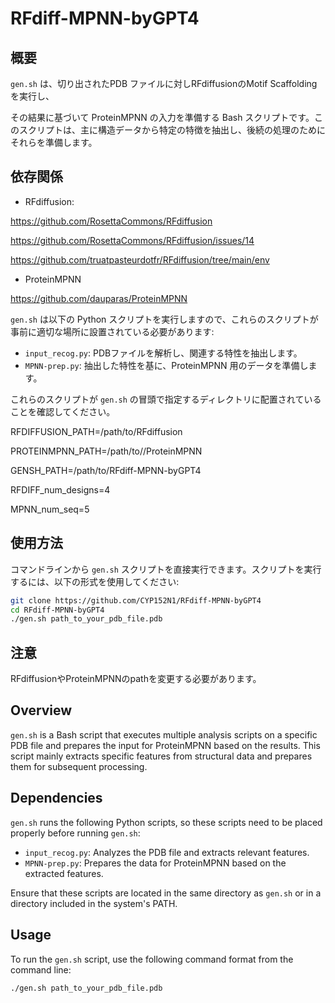 # RFdiff-MPNN-byGPT4

## 概要
`gen.sh` は、切り出されたPDB ファイルに対しRFdiffusionのMotif Scaffoldingを実行し、

その結果に基づいて ProteinMPNN の入力を準備する Bash スクリプトです。このスクリプトは、主に構造データから特定の特徴を抽出し、後続の処理のためにそれらを準備します。

## 依存関係

- RFdiffusion: 

https://github.com/RosettaCommons/RFdiffusion

https://github.com/RosettaCommons/RFdiffusion/issues/14

https://github.com/truatpasteurdotfr/RFdiffusion/tree/main/env

- ProteinMPNN

https://github.com/dauparas/ProteinMPNN


`gen.sh` は以下の Python スクリプトを実行しますので、これらのスクリプトが事前に適切な場所に設置されている必要があります:

- `input_recog.py`: PDBファイルを解析し、関連する特性を抽出します。
- `MPNN-prep.py`: 抽出した特性を基に、ProteinMPNN 用のデータを準備します。

これらのスクリプトが `gen.sh` の冒頭で指定するディレクトリに配置されていることを確認してください。

RFDIFFUSION_PATH=/path/to/RFdiffusion

PROTEINMPNN_PATH=/path/to//ProteinMPNN

GENSH_PATH=/path/to/RFdiff-MPNN-byGPT4

RFDIFF_num_designs=4

MPNN_num_seq=5

## 使用方法
コマンドラインから `gen.sh` スクリプトを直接実行できます。スクリプトを実行するには、以下の形式を使用してください:

```bash
git clone https://github.com/CYP152N1/RFdiff-MPNN-byGPT4
cd RFdiff-MPNN-byGPT4
./gen.sh path_to_your_pdb_file.pdb

```
## 注意
RFdiffusionやProteinMPNNのpathを変更する必要があります。


## Overview
`gen.sh` is a Bash script that executes multiple analysis scripts on a specific PDB file and prepares the input for ProteinMPNN based on the results. This script mainly extracts specific features from structural data and prepares them for subsequent processing.

## Dependencies
`gen.sh` runs the following Python scripts, so these scripts need to be placed properly before running `gen.sh`:

- `input_recog.py`: Analyzes the PDB file and extracts relevant features.
- `MPNN-prep.py`: Prepares the data for ProteinMPNN based on the extracted features.

Ensure that these scripts are located in the same directory as `gen.sh` or in a directory included in the system's PATH.

## Usage
To run the `gen.sh` script, use the following command format from the command line:

```bash
./gen.sh path_to_your_pdb_file.pdb

